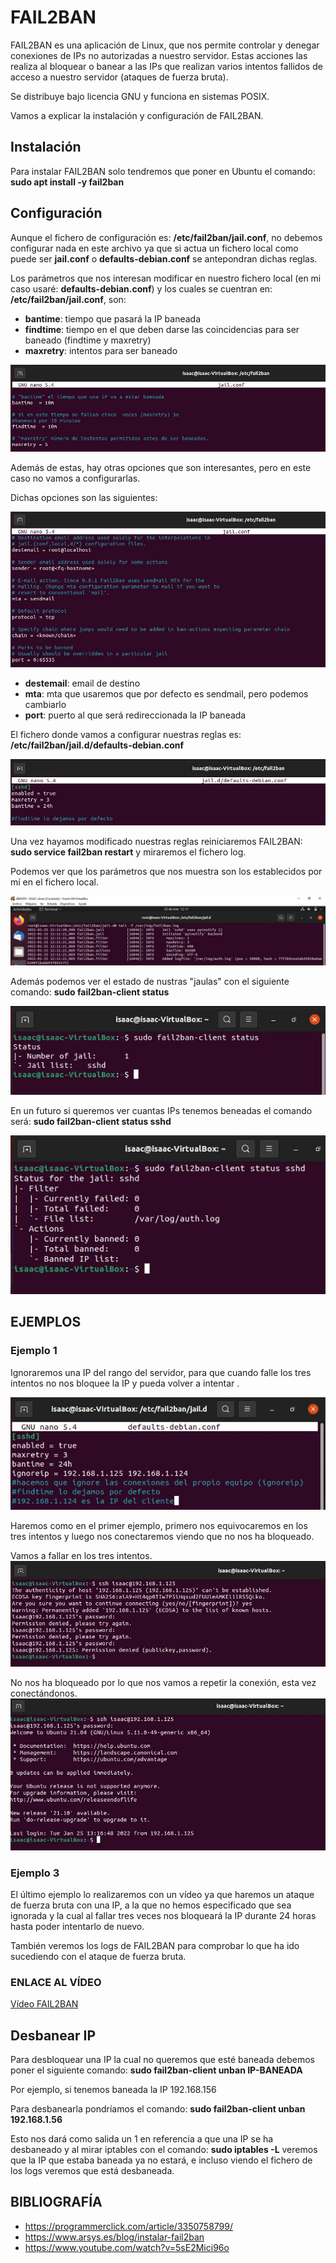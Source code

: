 # FAIL2BAN
FAIL2BAN es una aplicación de Linux, que nos permite controlar y denegar conexiones de IPs no autorizadas a nuestro servidor.
Estas acciones las realiza al bloquear o banear a las IPs que realizan varios intentos fallidos de acceso a nuestro servidor (ataques de fuerza bruta).

Se distribuye bajo licencia GNU y funciona en sistemas POSIX.

Vamos a explicar la instalación y configuración de FAIL2BAN.

## Instalación

Para instalar FAIL2BAN solo tendremos que poner en Ubuntu el comando: 
**sudo apt install -y fail2ban**

## Configuración

Aunque el fichero de configuración es: **/etc/fail2ban/jail.conf**, no debemos configurar nada en este archivo ya que si actua un fichero local como puede ser **jail.conf** o **defaults-debian.conf**
se antepondran dichas reglas.

Los parámetros que nos interesan modificar en nuestro fichero local (en mi caso usaré: **defaults-debian.conf**) y los cuales se cuentran en: **/etc/fail2ban/jail.conf**, son:

- **bantime**: tiempo que pasará la IP baneada
- **findtime**: tiempo en el que deben darse las coincidencias para ser baneado (findtime y maxretry)
- **maxretry**: intentos para ser baneado

![fichero](FAIL2BAN/1.JPG)

Además de estas, hay otras opciones que son interesantes, pero en este caso no vamos a configurarlas.

Dichas opciones son las siguientes:

![fichero2](FAIL2BAN/14.JPG)

- **destemail**: email de destino
- **mta**: mta que usaremos que por defecto es sendmail, pero podemos cambiarlo
- **port**: puerto al que será redireccionada la IP baneada

El fichero donde vamos a configurar nuestras reglas es: **/etc/fail2ban/jail.d/defaults-debian.conf**

![fichero-local](FAIL2BAN/2.JPG)

Una vez hayamos modificado nuestras reglas reiniciaremos FAIL2BAN: **sudo service fail2ban restart** y miraremos el fichero log.

Podemos ver que los parámetros que nos muestra son los establecidos por mí en el fichero local.

![logs](FAIL2BAN/3.JPG)

Además podemos ver el estado de nustras "jaulas" con el siguiente comando: **sudo fail2ban-client status**

![estado-jaulas](FAIL2BAN/12.JPG)

En un futuro si queremos ver cuantas IPs tenemos beneadas el comando será: **sudo fail2ban-client status sshd**

![estado-baneadas](FAIL2BAN/13.JPG)

## EJEMPLOS

### Ejemplo 1

Ignoraremos una IP del rango del servidor, para que cuando falle los tres intentos no nos bloquee la IP y pueda volver a intentar .

![registro-IP](FAIL2BAN/8.JPG)

Haremos como en el primer ejemplo, primero nos equivocaremos en los tres intentos y luego nos conectaremos viendo que no nos ha bloqueado.

Vamos a fallar en los tres intentos.
![conexion-fallida](FAIL2BAN/9.JPG)

No nos ha bloqueado por lo que nos vamos a repetir la conexión, esta vez conectándonos.
![conexion-aceptada](FAIL2BAN/10.JPG)

### Ejemplo 3

El último ejemplo lo realizaremos con un vídeo ya que haremos un ataque de fuerza bruta con una IP, a la que no hemos especificado que sea ignorada y la cual al fallar tres veces nos bloqueará la IP durante 24 horas hasta poder intentarlo de nuevo.

También veremos los logs de FAIL2BAN para comprobar lo que ha ido sucediendo con el ataque de fuerza bruta.

### ENLACE AL VÍDEO

[Vídeo FAIL2BAN](https://www.youtube.com/watch?v=lYviX8mbK4M)

## Desbanear IP

Para desbloquear una IP la cual no queremos que esté baneada debemos poner el siguiente comando: **sudo fail2ban-client unban IP-BANEADA**

Por ejemplo, si tenemos baneada la IP 192.168.156

Para desbanearla pondríamos el comando: **sudo fail2ban-client unban 192.168.1.56**

Esto nos dará como salida un 1 en referencia a que una IP se ha desbaneado y al mirar iptables con el comando: **sudo iptables -L** veremos que la IP que estaba baneada ya no estará, e incluso viendo el fichero de los logs veremos que está desbaneada.

## BIBLIOGRAFÍA
- https://programmerclick.com/article/3350758799/
- https://www.arsys.es/blog/instalar-fail2ban
- https://www.youtube.com/watch?v=5sE2Mici96o
